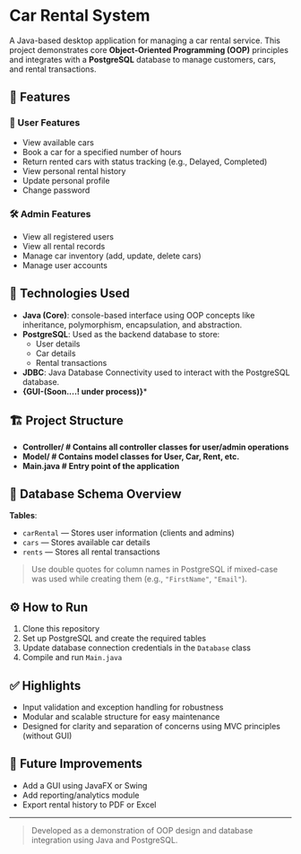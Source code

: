 # Car Rental System

A Java-based desktop application for managing a car rental service. This project demonstrates core **Object-Oriented Programming (OOP)** principles and integrates with a **PostgreSQL** database to manage customers, cars, and rental transactions.

## 🔧 Features

### 👤 User Features
- View available cars
- Book a car for a specified number of hours
- Return rented cars with status tracking (e.g., Delayed, Completed)
- View personal rental history
- Update personal profile
- Change password

### 🛠️ Admin Features
- View all registered users
- View all rental records
- Manage car inventory (add, update, delete cars)
- Manage user accounts

## 🧱 Technologies Used

- **Java (Core)**: console-based interface using OOP concepts like inheritance, polymorphism, encapsulation, and abstraction.
- **PostgreSQL**: Used as the backend database to store:
    - User details
    - Car details
    - Rental transactions
- **JDBC**: Java Database Connectivity used to interact with the PostgreSQL database.
- **{GUI-(Soon....! under process)}***
## 🏗️ Project Structure
- **Controller/ # Contains all controller classes for user/admin operations**
- **Model/ # Contains model classes for User, Car, Rent, etc.**
- **Main.java # Entry point of the application**


## 📂 Database Schema Overview

**Tables**:
- `carRental` — Stores user information (clients and admins)
- `cars` — Stores available car details
- `rents` — Stores all rental transactions

> Use double quotes for column names in PostgreSQL if mixed-case was used while creating them (e.g., `"FirstName"`, `"Email"`).

## ⚙️ How to Run

1. Clone this repository
2. Set up PostgreSQL and create the required tables
3. Update database connection credentials in the `Database` class
4. Compile and run `Main.java`

## ✅ Highlights

- Input validation and exception handling for robustness
- Modular and scalable structure for easy maintenance
- Designed for clarity and separation of concerns using MVC principles (without GUI)

## 📌 Future Improvements

- Add a GUI using JavaFX or Swing
- Add reporting/analytics module
- Export rental history to PDF or Excel

---

> Developed as a demonstration of OOP design and database integration using Java and PostgreSQL.
